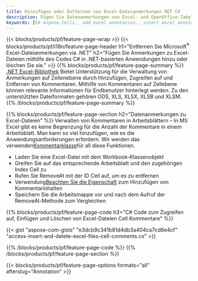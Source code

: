 ```yaml
---
title: Hinzufügen oder Entfernen von Excel-Dateianmerkungen NET C#
description: Fügen Sie Datenanmerkungen von Excel- und OpenOffice-Tabellen mit nur wenigen Zeilen C#-Code hinzu oder entfernen Sie sie.
keywords: [C# Aspose.Cells., add excel annotation., insert excel annotation., access excel annotation., remove excel annotation., delete excel annotation., add annotation in excel., insert annotation in excel., access annotation in excel., remove annotation in excel., delete annotation in excel]
---
```

{{< blocks/products/pf/feature-page-wrap >}}
{{< blocks/products/pf/i18n/feature-page-header h1="Entfernen Sie Microsoft<sup>&reg;</sup> Excel-Dateianmerkungen via .NET" h2="Fügen Sie Anmerkungen zu Excel-Dateien mithilfe des Codes C# in .NET-basierten Anwendungen hinzu oder löschen Sie sie." >}}
{{% blocks/products/pf/feature-page-summary %}}
[.NET Excel-Bibliothek](/cells/de/net/) Bietet Unterstützung für die Verwaltung von Anmerkungen auf Zellenebene durch Hinzufügen, Zugreifen auf und Entfernen von Kommentaren. Mithilfe von Kommentaren auf Zellebene können relevante Informationen für Endbenutzer hinterlegt werden. Zu den unterstützten Dateiformaten gehören ODS, XLS, XLSX, XLSB und XLSM.
{{% /blocks/products/pf/feature-page-summary %}}

{{% blocks/products/pf/feature-page-section h2="Datenanmerkungen zu Excel-Dateien" %}}
 Verwalten von Kommentaren in Arbeitsblättern – In MS Excel gibt es keine Begrenzung für die Anzahl der Kommentare in einem Arbeitsblatt. Man kann so viel hinzufügen, wie es die Anwendungsanforderungen erfordern. Wir werden das verwenden[Kommentarklasse](https://reference.aspose.com/cells/net/aspose.cells/comment)für all diese Funktionen.

+ Laden Sie eine Excel-Datei mit dem Workbook-Klassenobjekt
+ Greifen Sie auf das entsprechende Arbeitsblatt und den zugehörigen Index Cell zu
+ Rufen Sie RemoveAt mit der ID Cell auf, um es zu entfernen
 + Verwendung[Beachten Sie die Eigenschaft](https://reference.aspose.com/cells/net/aspose.cells/comment/properties/note) zum Hinzufügen von Kommentarinhalten
+ Speichern Sie die Arbeitsmappe vor und nach dem Aufruf der RemoveAt-Methode zum Vergleichen

{{% blocks/products/pf/feature-page-code h3="C# Code zum Zugreifen auf, Einfügen und Löschen von Excel-Dateien Cell Kommentare" %}}


{{< gist "aspose-com-gists" "e3dcb9c341b81d4db3a404ca7cd6e4cf" "access-insert-and-delete-excel-files-cell-comments.cs" >}}

{{% /blocks/products/pf/feature-page-code %}}
{{% /blocks/products/pf/feature-page-section %}}

{{< blocks/products/pf/feature-page-options formats="all" afterslug="Annotation" >}}
